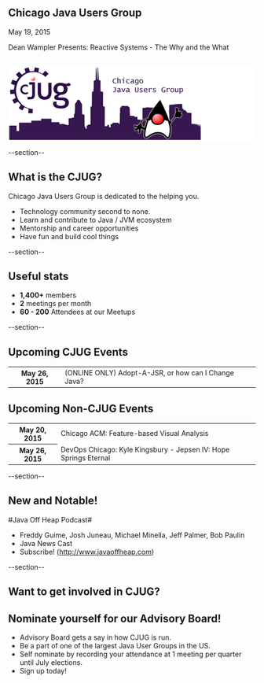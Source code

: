 ## Chicago Java Users Group

May 19, 2015

Dean Wampler Presents: Reactive Systems - The Why and the What
<div style="background-color: white; margin-top: 30px;">
	<img src="images/cjug.gif" style="border: none; box-shadow: none;"/>
</div>

--section--
## What is the CJUG?
Chicago Java Users Group is dedicated to the helping you.

* Technology community second to none.
* Learn and contribute to Java / JVM ecosystem
* Mentorship and career opportunities
* Have fun and build cool things

--section--

## Useful stats

* **1,400+** members
* **2** meetings per month
* **60 - 200** Attendees at our Meetups

--section--

## Upcoming CJUG Events

<table class="upcoming-events">
	<tr>
		<th>May 26, 2015</th>
		<td>(ONLINE ONLY) Adopt-A-JSR, or how can I Change Java?</td>
	</tr>
</table>


## Upcoming Non-CJUG Events
<table class="upcoming-events">
	<tr>
		<th>May 20, 2015</th>
		<td>Chicago ACM: Feature-based Visual Analysis </td>
	</tr>
	<tr>
		<th>May 26, 2015</th>
		<td>DevOps Chicago: Kyle Kingsbury - Jepsen IV: Hope Springs Eternal</td>
	</tr>
</table>

--section--
## New and Notable!
#Java Off Heap Podcast#

* Freddy Guime, Josh Juneau, Michael Minella, Jeff Palmer, Bob Paulin
* Java News Cast
* Subscribe! (http://www.javaoffheap.com)


--section--
## Want to get involved in CJUG?
## Nominate yourself for our Advisory Board!
* Advisory Board gets a say in how CJUG is run.
* Be a part of one of the largest Java User Groups in the US.
* Self nominate by recording your attendance at 1 meeting per quarter until July elections.
* Sign up today!
